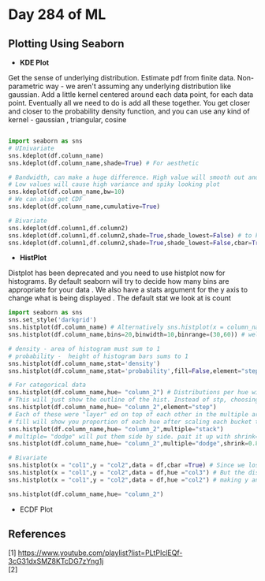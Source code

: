 # Day 284 of ML 

## Plotting Using Seaborn 

* **KDE Plot**

Get the sense of underlying distribution. Estimate pdf from finite data. Non-parametric way - we aren't assuming any underlying distribution like gaussian. Add a little kernel centered around each data point, for each data point. Eventually all we need to do is add all these together. You get closer and closer to the probability density function, and you can use any kind of kernel - gaussian , triangular, cosine

```python

import seaborn as sns
# UInivariate 
sns.kdeplot(df.column_name)
sns.kdeplot(df.column_name,shade=True) # For aesthetic 

# Bandwidth, can make a huge difference. High value will smooth out and lose modes. 
# Low values will cause high variance and spiky looking plot
sns.kdeplot(df.column_name,bw=10)      
# We can also get CDF
sns.kdeplot(df.column_name,cumulative=True)

# Bivariate 
sns.kdeplot(df.column1,df.column2)
sns.kdeplot(df.column1,df.column2,shade=True,shade_lowest=False) # to keep background in place
sns.kdeplot(df.column1,df.column2,shade=True,shade_lowest=False,cbar=True) # for the range 
```   



* **HistPlot**

Distplot has been deprecated and you need to use histplot now for histograms. By default seaborn will try to decide how many bins are appropriate for your data . We also have a stats argument for the y axis to change what is being displayed . The default stat we look at is count

```python
import seaborn as sns
sns.set_style('darkgrid')
sns.histplot(df.column_name) # Alternatively sns.histplot(x = column_name,data = df) 
sns.histplot(df.column_name,bins=20,binwidth=10,binrange=(30,60)) # well defined start and stop values 

# density - area of histogram must sum to 1
# probability -  height of histogram bars sums to 1
sns.histplot(df.column_name,stat='density')
sns.histplot(df.column_name,stat='probability',fill=False,element="step",cumulative=True)

# For categorical data 
sns.histplot(df.column_name,hue= "column_2") # Distributions per hue will overlap
# This will just show the outline of the hist. Instead of stp, choosing poly will create polygons
sns.histplot(df.column_name,hue= "column_2",element="step")
# Each of these were "layer" ed on top of each other in the multiple argument
# fill will show you proportion of each hue after scaling each bucket to range between 0 and 1
sns.histplot(df.column_name,hue= "column_2",multiple="stack")
# multiple= "dodge" will put them side by side. pait it up with shrink=0.8 to split x bars into groups 
sns.histplot(df.column_name,hue= "column_2",multiple="dodge",shrink=0.8,palette = "bone") # if you don't want the default blue orange legend

# Bivariate 
sns.histplot(x = "col1",y = "col2",data = df,cbar =True) # Since we lose the y axis stat
sns.histplot(x = "col1",y = "col2",data = df,hue ="col3") # But the distributions may overlap
sns.histplot(x = "col1",y = "col2",data = df,hue ="col2") # making y and hue the same to visualize all in one figure

sns.histplot(df.column_name,hue= "column_2")
```

* ECDF Plot


**References**
------------
[1]  https://www.youtube.com/playlist?list=PLtPIclEQf-3cG31dxSMZ8KTcDG7zYng1j   
[2]
